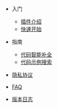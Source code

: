 - 入门
  - [插件介绍](zh-cn/README.md)
  - [快速开始](zh-cn/guide/quickstart.md)

- 指南
  - [代码智能补全](zh-cn/guide/how-to-use-completion.md)
  - [代码示例搜索](zh-cn/guide/how-to-use-codesearch.md)

- [隐私协议](zh-cn/guide/privacy-policy.md)

- [FAQ](zh-cn/guide/faq.md)

- [版本日志](zh-cn/guide/changelog.md)

<!-- - [Need Help](es-us/needhelp.md) -->